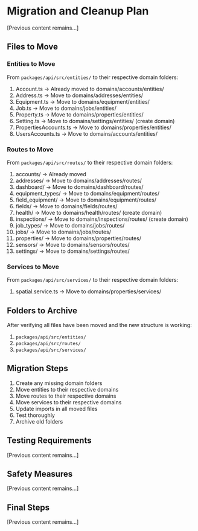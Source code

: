 # Migration and Cleanup Plan

[Previous content remains...]

## Files to Move

### Entities to Move
From `packages/api/src/entities/` to their respective domain folders:

1. Account.ts -> Already moved to domains/accounts/entities/
2. Address.ts -> Move to domains/addresses/entities/
3. Equipment.ts -> Move to domains/equipment/entities/
4. Job.ts -> Move to domains/jobs/entities/
5. Property.ts -> Move to domains/properties/entities/
6. Setting.ts -> Move to domains/settings/entities/ (create domain)
7. PropertiesAccounts.ts -> Move to domains/properties/entities/
8. UsersAccounts.ts -> Move to domains/accounts/entities/

### Routes to Move
From `packages/api/src/routes/` to their respective domain folders:

1. accounts/ -> Already moved
2. addresses/ -> Move to domains/addresses/routes/
3. dashboard/ -> Move to domains/dashboard/routes/
4. equipment_types/ -> Move to domains/equipment/routes/
5. field_equipment/ -> Move to domains/equipment/routes/
6. fields/ -> Move to domains/fields/routes/
7. health/ -> Move to domains/health/routes/ (create domain)
8. inspections/ -> Move to domains/inspections/routes/ (create domain)
9. job_types/ -> Move to domains/jobs/routes/
10. jobs/ -> Move to domains/jobs/routes/
11. properties/ -> Move to domains/properties/routes/
12. sensors/ -> Move to domains/sensors/routes/
13. settings/ -> Move to domains/settings/routes/

### Services to Move
From `packages/api/src/services/` to their respective domain folders:

1. spatial.service.ts -> Move to domains/properties/services/

## Folders to Archive
After verifying all files have been moved and the new structure is working:

1. `packages/api/src/entities/`
2. `packages/api/src/routes/`
3. `packages/api/src/services/`

## Migration Steps

1. Create any missing domain folders
2. Move entities to their respective domains
3. Move routes to their respective domains
4. Move services to their respective domains
5. Update imports in all moved files
6. Test thoroughly
7. Archive old folders

## Testing Requirements

[Previous content remains...]

## Safety Measures

[Previous content remains...]

## Final Steps

[Previous content remains...]
